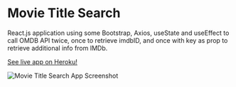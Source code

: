 # Movie Title Search

React.js application using some Bootstrap, Axios, useState and useEffect to call OMDB API twice, once to retrieve imdbID, and once with key as prop to retrieve additional info from IMDb. 

[See live app on Heroku!](https://movie-title-search.herokuapp.com/)

![Movie Title Search App Screenshot](https://i.imgur.com/gwemWuN.png)
